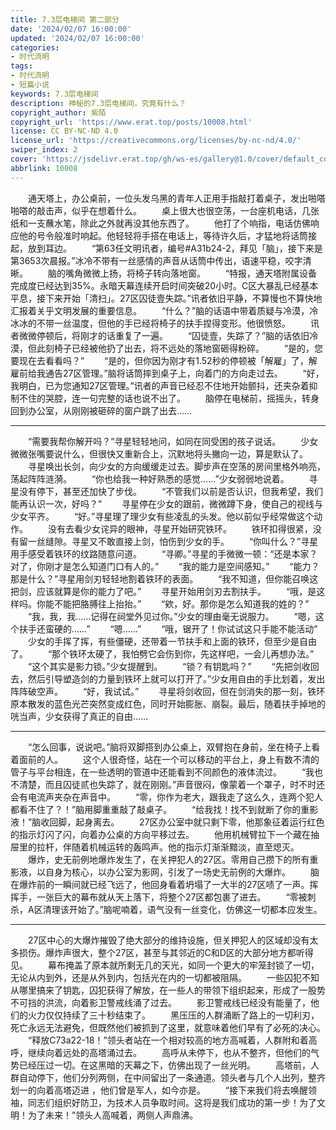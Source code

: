 ```yaml
---
title: 7.3层电梯间 第二部分
date: '2024/02/07 16:00:00'
updated: '2024/02/07 16:00:00'
categories: 
- 时代流明
tags:
- 时代流明
- 短篇小说
keywords: 7.3层电梯间
description: 神秘的7.3层电梯间，究竟有什么？
copyright_author: 紫陌
copyright_url: 'https://www.erat.top/posts/10008.html'
license: CC BY-NC-ND 4.0
license_url: 'https://creativecommons.org/licenses/by-nc-nd/4.0/'
swiper_index: 2
cover: 'https://jsdelivr.erat.top/gh/ws-es/gallery@1.0/cover/default_cover_68.webp'
abbrlink: 10008
---
```

　　通天塔上，办公桌前，一位头发乌黑的青年人正用手指敲打着桌子，发出啪嗒啪嗒的敲击声，似乎在想着什么。
　　桌上很大也很空荡，一台座机电话，几张纸和一支蘸水笔，除此之外就再没其他东西了。
　　他打了个响指，电话仿佛响应他的号令般准时响起。他轻轻将手搭在电话上，等待许久后，才猛地将话筒接起，放到耳边。
　　“第63任文明讯者，编号#A31b24-2，拜见「脑」，接下来是第3653次晨报。”冰冷不带有一丝感情的声音从话筒中传出，语速平稳，咬字清晰。
　　脑的嘴角微微上扬，将椅子转向落地窗。
　　“特报，通天塔附属设备完成度已经达到35%。永暗天幕连续开启时间突破20小时。C区大暴乱已经基本平息，接下来开始「清扫」。27区囚徒壹失踪。”讯者依旧平静，不算慢也不算快地汇报着关乎文明发展的重要信息。
　　“什么？”脑的话语中带着质疑与冷漠，冷冰冰的不带一丝温度，但他的手已经将椅子的扶手捏得变形。他很愤怒。
　　讯者微微停顿后，将刚才的话重复了一遍。
　　“囚徒壹，失踪了？”脑的话依旧冷漠，但此刻椅子已经被他扔了出去，将不远处的落地窗砸得粉碎。
　　“是的，您要现在去看看吗？”
　　“是的，但你因为刚才有1.52秒的停顿被「解雇」了，解雇前给我通告27区管理。”脑将话筒摔到桌子上，向着门的方向走过去。
　　“好，我明白，已为您通知27区管理。”讯者的声音已经忍不住地开始颤抖，还夹杂着抑制不住的哭腔，连一句完整的话也说不出了。
　　脑停在电梯前，摇摇头，转身回到办公室，从刚刚被砸碎的窗户跳了出去……

---

　　“需要我帮你解开吗？”寻星轻轻地问，如同在同受困的孩子说话。
　　少女微微张嘴要说什么，但很快又重新合上，沉默地将头撇向一边，算是默认了。
　　寻星唤出长剑，向少女的方向缓缓走过去。脚步声在空荡的房间里格外响亮，荡起阵阵涟漪。
　　“你也给我一种好熟悉的感觉……”少女弱弱地说着。
　　寻星没有停下，甚至还加快了步伐。
　　“不管我们以前是否认识，但我希望，我们能再认识一次，好吗？”
　　寻星停在少女的跟前，微微蹲下身，使自己的视线与少女平齐。
　　“好。”寻星理了理少女有些凌乱的头发。他以前似乎经常做这个动作。
　　没有去看少女诧异的眼神，寻星开始研究铁环。
　　铁环扣得很紧，没有留一丝缝隙。寻星又不敢直接上剑，怕伤到少女的手。
　　“你叫什么？”寻星用手感受着铁环的纹路随意问道。
　　“寻卿。”寻星的手微微一顿：“还是本家？对了，你刚才是怎么知道门口有人的。”
　　“我的能力是空间感知。”
　　“能力？那是什么？”寻星用剑刃轻轻地割着铁环的表面。
　　“我不知道，但你能召唤这把剑，应该就算是你的能力了吧。”
　　寻星开始用剑刃去割扶手。
　　“哦，是这样吗。你能不能把胳膊往上抬抬。”
　　“欸，好。那你是怎么知道我的姓的？”
　　“我，我，我……记得在祠堂外见过你。”少女的理由毫无说服力。
　　“嗯，这个扶手还蛮硬的……”
　　“嗯……”
　　“哦，锯开了！你试试这只手能不能活动”
　　少女的手挥了挥，有些僵硬，还带着一节扶手和上面的铁环，但至少是自由了。
　　“那个铁环太硬了，我怕劈它会伤到你，先这样吧，一会儿再想办法。”
　　“这个其实是影力锁。”少女提醒到。
　　“锁？有钥匙吗？”
　　“先把剑收回去，然后引导塑造剑的力量到铁环上就可以打开了。”少女用自由的手比划着，发出阵阵破空声。
　　“好，我试试。”
　　寻星将剑收回，但在剑消失的那一刻，铁环原本散发的蓝色光芒突然变成红色，同时开始膨胀、崩裂。最后，随着扶手掉地的咣当声，少女获得了真正的自由……

---

　　“怎么回事，说说吧。”脑将双脚搭到办公桌上，双臂抱在身前，坐在椅子上看着面前的人。
　　这个人很奇怪，站在一个可以移动的平台上，身上有数不清的管子与平台相连，在一些透明的管道中还能看到不同颜色的液体流过。
　　“我也不清楚，而且囚徒贰也失踪了，就在刚刚。”声音很闷，像蒙着一个罩子，时不时还会有电流声夹杂在声音中。
　　“零，你作为老大，跟我走了这么久，连两个犯人都看不住了？！”脑用脚重重敲了敲桌子。
　　“给我找！找不到就断了你的重影液！”脑收回脚，起身离去。
　　27区办公室中就只剩下零，他那象征着运行红色的指示灯闪了闪，向着办公桌的方向平移过去。
　　他用机械臂拉下一个藏在抽屉里的拉杆，伴随着机械运转的轰鸣声。他的指示灯渐渐黯淡，直至熄灭。
　　爆炸，史无前例地爆炸发生了，在关押犯人的27区。零用自己攒下的所有重影液，以自身为核心，以办公室为影网，引发了一场史无前例的大爆炸。
　　脑在爆炸前的一瞬间就已经飞远了，他回身看着坍塌了一大半的27区啧了一声。挥挥手，一张巨大的幕布就从天上落下，将整个27区都包裹了进去。
　　“零被刺杀，A区清理该开始了。”脑呢喃着，语气没有一丝变化，仿佛这一切都本应发生。

---

　　27区中心的大爆炸摧毁了绝大部分的维持设施，但关押犯人的区域却没有太多损伤。爆炸声很大，整个27区，甚至与其邻近的C和D区的大部分地方都听得见。
　　幕布掩盖了原本就所剩无几的天光，如同一个更大的牢笼封锁了一切，无论从内到外，还是从外到内，包括光在内的一切都被阻隔。
　　一些囚犯不知从哪里搞来了钥匙，囚犯获得了解放，在一些人的带领下组织起来，形成了一股势不可挡的洪流，向着影卫警戒线涌了过去。
　　影卫警戒线已经没有能量了，他们的火力仅仅持续了三十秒结束了。
　　黑压压的人群涌断了路上的一切利刃，死亡永远无法避免，但既然他们被抓到了这里，就意味着他们早有了必死的决心。
　　“释放C73a22-18！”领头者站在一个相对较高的地方高喊着，人群附和着高呼，继续向着远处的高塔涌过去。
　　高呼从未停下，也从不整齐，但他们的气势已经压过一切。在这黑暗的天幕之下，仿佛出现了一丝光明。
　　高塔前，人群自动停下，他们分列两侧，在中间留出了一条通道。领头者与几个人出列，整齐划一的向着高塔迈进 ，他们曾是军人，如今亦是。
　　“接下来我们将去唤醒领袖，同志们组织好防卫，为技术人员争取时间。这将是我们成功的第一步！为了文明！为了未来！”领头人高喊着，两侧人声鼎沸。